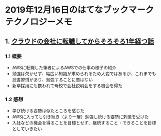 # 2019年12月16日のはてなブックマークテクノロジーメモ

## 1. [クラウドの会社に転職してからそろそろ1年経つ話](https://nikuyoshi.hatenablog.com/entry/2019/12/15/090000)

### 1.1 概要

- AWSに転職した筆者によるAWSでの仕事の様子の紹介
- 勉強は欠かせず、幅広い知識が求められるため大変ではあるが、これまでも読書習慣があり、勉強することに苦はない
- 新卒採用にも携われて母校で会社説明会をする機会を得た

### 1.2 感想

- 学び続ける姿勢は似たところを感じた
- AWSに入っても引き続き（より一層）勉強し続ける姿勢に刺激を受けた
- 入社などの機会を得ることを目標とせず、継続すること・できることを目標としていきたい

